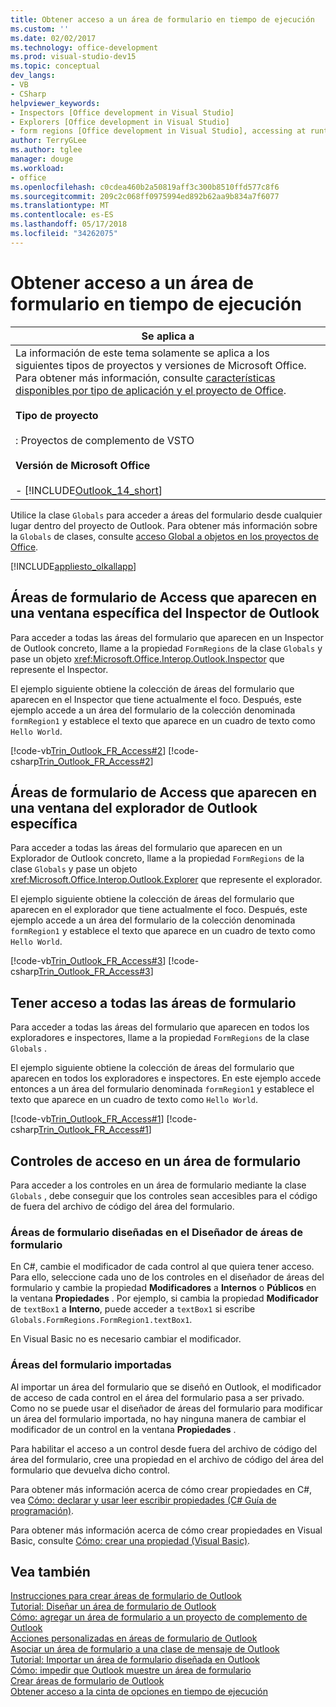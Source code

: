 ```yaml
---
title: Obtener acceso a un área de formulario en tiempo de ejecución
ms.custom: ''
ms.date: 02/02/2017
ms.technology: office-development
ms.prod: visual-studio-dev15
ms.topic: conceptual
dev_langs:
- VB
- CSharp
helpviewer_keywords:
- Inspectors [Office development in Visual Studio]
- Explorers [Office development in Visual Studio]
- form regions [Office development in Visual Studio], accessing at runtime
author: TerryGLee
ms.author: tglee
manager: douge
ms.workload:
- office
ms.openlocfilehash: c0cdea460b2a50819aff3c300b8510ffd577c8f6
ms.sourcegitcommit: 209c2c068ff0975994ed892b62aa9b834a7f6077
ms.translationtype: MT
ms.contentlocale: es-ES
ms.lasthandoff: 05/17/2018
ms.locfileid: "34262075"
---
```

# <a name="access-a-form-region-at-runtime"></a>Obtener acceso a un área de formulario en tiempo de ejecución

|Se aplica a|  
|----------------|  
|La información de este tema solamente se aplica a los siguientes tipos de proyectos y versiones de Microsoft Office. Para obtener más información, consulte [características disponibles por tipo de aplicación y el proyecto de Office](../vsto/features-available-by-office-application-and-project-type.md).<br /><br /> **Tipo de proyecto**<br /><br /> : Proyectos de complemento de VSTO<br /><br /> **Versión de Microsoft Office**<br /><br /> -   [!INCLUDE[Outlook_14_short](../vsto/includes/outlook-14-short-md.md)]|  

 Utilice la clase `Globals` para acceder a áreas del formulario desde cualquier lugar dentro del proyecto de Outlook. Para obtener más información sobre la `Globals` de clases, consulte [acceso Global a objetos en los proyectos de Office](../vsto/global-access-to-objects-in-office-projects.md).  

 [!INCLUDE[appliesto_olkallapp](../vsto/includes/appliesto-olkallapp-md.md)]  

## <a name="access-form-regions-that-appear-in-a-specific-outlook-inspector-window"></a>Áreas de formulario de Access que aparecen en una ventana específica del Inspector de Outlook  
 Para acceder a todas las áreas del formulario que aparecen en un Inspector de Outlook concreto, llame a la propiedad `FormRegions` de la clase `Globals` y pase un objeto <xref:Microsoft.Office.Interop.Outlook.Inspector> que represente el Inspector.  

 El ejemplo siguiente obtiene la colección de áreas del formulario que aparecen en el Inspector que tiene actualmente el foco. Después, este ejemplo accede a un área del formulario de la colección denominada `formRegion1` y establece el texto que aparece en un cuadro de texto como `Hello World`.  

 [!code-vb[Trin_Outlook_FR_Access#2](../vsto/codesnippet/VisualBasic/Trin_Outlook_FR_Access_O12/ThisAddIn.vb#2)]
 [!code-csharp[Trin_Outlook_FR_Access#2](../vsto/codesnippet/CSharp/Trin_Outlook_FR_Access_O12/ThisAddIn.cs#2)]  

## <a name="access-form-regions-that-appear-in-a-specific-outlook-explorer-window"></a>Áreas de formulario de Access que aparecen en una ventana del explorador de Outlook específica  
 Para acceder a todas las áreas del formulario que aparecen en un Explorador de Outlook concreto, llame a la propiedad `FormRegions` de la clase `Globals` y pase un objeto <xref:Microsoft.Office.Interop.Outlook.Explorer> que represente el explorador.  

 El ejemplo siguiente obtiene la colección de áreas del formulario que aparecen en el explorador que tiene actualmente el foco. Después, este ejemplo accede a un área del formulario de la colección denominada `formRegion1` y establece el texto que aparece en un cuadro de texto como `Hello World`.  

 [!code-vb[Trin_Outlook_FR_Access#3](../vsto/codesnippet/VisualBasic/Trin_Outlook_FR_Access_O12/ThisAddIn.vb#3)]
 [!code-csharp[Trin_Outlook_FR_Access#3](../vsto/codesnippet/CSharp/Trin_Outlook_FR_Access_O12/ThisAddIn.cs#3)]  

## <a name="access-all-form-regions"></a>Tener acceso a todas las áreas de formulario  
 Para acceder a todas las áreas del formulario que aparecen en todos los exploradores e inspectores, llame a la propiedad `FormRegions` de la clase `Globals` .  

 El ejemplo siguiente obtiene la colección de áreas del formulario que aparecen en todos los exploradores e inspectores. En este ejemplo accede entonces a un área del formulario denominada `formRegion1` y establece el texto que aparece en un cuadro de texto como `Hello World`.  

 [!code-vb[Trin_Outlook_FR_Access#1](../vsto/codesnippet/VisualBasic/Trin_Outlook_FR_Access_O12/ThisAddIn.vb#1)]
 [!code-csharp[Trin_Outlook_FR_Access#1](../vsto/codesnippet/CSharp/Trin_Outlook_FR_Access_O12/ThisAddIn.cs#1)]  

## <a name="access-controls-on-a-form-region"></a>Controles de acceso en un área de formulario  
 Para acceder a los controles en un área de formulario mediante la clase `Globals` , debe conseguir que los controles sean accesibles para el código de fuera del archivo de código del área del formulario.  

### <a name="form-regions-designed-in-the-form-region-designer"></a>Áreas de formulario diseñadas en el Diseñador de áreas de formulario  
 En C#, cambie el modificador de cada control al que quiera tener acceso. Para ello, seleccione cada uno de los controles en el diseñador de áreas del formulario y cambie la propiedad **Modificadores** a **Internos** o **Públicos** en la ventana **Propiedades** . Por ejemplo, si cambia la propiedad **Modificador** de `textBox1` a **Interno**, puede acceder a `textBox1` si escribe `Globals.FormRegions.FormRegion1.textBox1`.  

 En Visual Basic no es necesario cambiar el modificador.  

### <a name="imported-form-regions"></a>Áreas del formulario importadas  
 Al importar un área del formulario que se diseñó en Outlook, el modificador de acceso de cada control en el área del formulario pasa a ser privado. Como no se puede usar el diseñador de áreas del formulario para modificar un área del formulario importada, no hay ninguna manera de cambiar el modificador de un control en la ventana **Propiedades** .  

 Para habilitar el acceso a un control desde fuera del archivo de código del área del formulario, cree una propiedad en el archivo de código del área del formulario que devuelva dicho control.  

 Para obtener más información acerca de cómo crear propiedades en C#, vea [Cómo: declarar y usar leer escribir propiedades &#40;C&#35; Guía de programación&#41;](/dotnet/csharp/programming-guide/classes-and-structs/how-to-declare-and-use-read-write-properties).  

 Para obtener más información acerca de cómo crear propiedades en Visual Basic, consulte [Cómo: crear una propiedad (Visual Basic)](/dotnet/visual-basic/programming-guide/language-features/procedures/how-to-create-a-property).  

## <a name="see-also"></a>Vea también  
 [Instrucciones para crear áreas de formulario de Outlook](../vsto/guidelines-for-creating-outlook-form-regions.md)   
 [Tutorial: Diseñar un área de formulario de Outlook](../vsto/walkthrough-designing-an-outlook-form-region.md)   
 [Cómo: agregar un área de formulario a un proyecto de complemento de Outlook](../vsto/how-to-add-a-form-region-to-an-outlook-add-in-project.md)   
 [Acciones personalizadas en áreas de formulario de Outlook](../vsto/custom-actions-in-outlook-form-regions.md)   
 [Asociar un área de formulario a una clase de mensaje de Outlook](../vsto/associating-a-form-region-with-an-outlook-message-class.md)   
 [Tutorial: Importar un área de formulario diseñada en Outlook](../vsto/walkthrough-importing-a-form-region-that-is-designed-in-outlook.md)   
 [Cómo: impedir que Outlook muestre un área de formulario](../vsto/how-to-prevent-outlook-from-displaying-a-form-region.md)   
 [Crear áreas de formulario de Outlook](../vsto/creating-outlook-form-regions.md)   
 [Obtener acceso a la cinta de opciones en tiempo de ejecución](../vsto/accessing-the-ribbon-at-run-time.md)  

